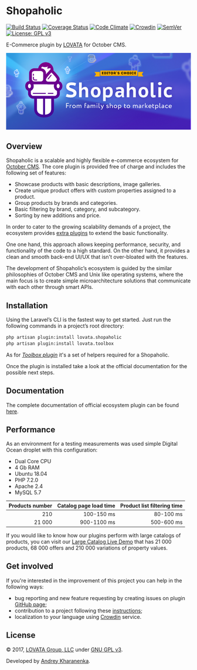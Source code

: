 # Shopaholic

[![Build Status](https://travis-ci.org/lovata/oc-shopaholic-plugin.svg?branch=master)](https://travis-ci.org/lovata/oc-shopaholic-plugin)
[![Coverage Status](https://coveralls.io/repos/github/lovata/oc-shopaholic-plugin/badge.svg?branch=master)](https://coveralls.io/github/lovata/oc-shopaholic-plugin?branch=master)
[![Code Climate](https://codeclimate.com/github/lovata/oc-shopaholic-plugin/badges/gpa.svg)](https://codeclimate.com/github/lovata/oc-shopaholic-plugin)
[![Crowdin](https://d322cqt584bo4o.cloudfront.net/shopaholic-plugin-for-october/localized.svg)](https://crowdin.com/project/shopaholic-plugin-for-october)
[![SemVer](http://img.shields.io/SemVer/2.0.0.png)](http://semver.org/spec/v2.0.0.html)
[![License: GPL v3](https://img.shields.io/badge/License-GPL%20v3-blue.svg)](https://www.gnu.org/licenses/gpl-3.0)

E-Commerce plugin by [LOVATA](https://lovata.com) for October CMS.

![Shopaholic Banner](assets/images/shopaholic-banner.png)

## Overview

Shopaholic is a scalable and highly flexible e-commerce ecosystem for [October CMS](https://octobercms.com). The core plugin is provided free of charge and includes the following set of features:

* Showcase products with basic descriptions, image galleries.
* Create unique product offers with custom properties assigned to a product.
* Group products by brands and categories.
* Basic filtering by brand, category, and subcategory.
* Sorting by new additions and price.

In order to cater to the growing scalability demands of a project, the ecosystem provides [extra plugins](https://octobercms.com/plugins?search=shopaholic) to extend the basic functionality.

One one hand, this approach allows keeping performance, security, and functionality of the code to a high standard. On the other hand, it provides a clean and smooth back-end UI/UX that isn't over-bloated with the features.

The development of Shopaholic’s ecosystem is guided by the similar philosophies of October CMS and Unix like operating systems, where the main focus is to create simple microarchitecture solutions that communicate with each other through smart APIs.

## Installation

Using the Laravel’s CLI is the fastest way to get started. Just run the following commands in a project’s root directory:

```bash
php artisan plugin:install lovata.shopaholic
php artisan plugin:install lovata.toolbox
```

As for _[Toolbox plugin](https://octobercms.com/plugin/lovata-toolbox)_ it's a set of helpers required for a Shopaholic.

Once the plugin is installed take a look at the official documentation for the possible next steps.

## Documentation

The complete documentation of official ecosystem plugin can be found [here](https://github.com/lovata/oc-shopaholic-plugin/wiki).


## Performance

As an environment for a testing measurements was used simple Digital Ocean droplet with this configuration:
* Dual Core CPU
* 4 Gb RAM
* Ubuntu 18.04
* PHP 7.2.0
* Apache 2.4
* MySQL 5.7

| Products number     | Catalog page load time | Product list filtering time |
| ------------------: | ---------------------: | --------------------------: |
|                 210 |             100-150 ms |                   80-100 ms |
|              21 000 |            900-1100 ms |                  500-600 ms |

If you would like to know how our plugins perform with large catalogs of products, you can visit our [Large Catalog Live Demo](http://big-demo.shopaholic.one) that has 21 000 products, 68 000 offers and 210 000 variations of property values.

## Get involved

If you're interested in the improvement of this project you can help in the following ways:
* bug reporting and new feature requesting by creating issues on plugin [GitHub page](https://github.com/lovata/oc-shopaholic-plugin/issues);
* contribution to a project following these [instructions](https://github.com/lovata/oc-shopaholic-plugin/blob/master/CONTRIBUTING.md);
* localization to your language using [Crowdin](https://crowdin.com/project/shopaholic-plugin-for-october) service.

## License

© 2017, [LOVATA Group, LLC](https://github.com/lovata) under [GNU GPL v3](https://opensource.org/licenses/GPL-3.0).

Developed by [Andrey Kharanenka](https://github.com/kharanenka).
